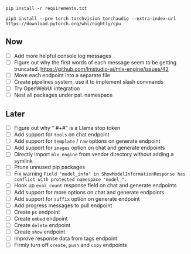 ```
pip install -r requirements.txt

pip3 install --pre torch torchvision torchaudio --extra-index-url https://download.pytorch.org/whl/nightly/cpu
```

## Now

- [ ] Add more helpful console log messages
- [ ] Figure out why the first words of each message seem to be getting truncated. https://github.com/lmstudio-ai/mlx-engine/issues/42
- [ ] Move each endpoint into a separate file
- [ ] Create pipelines system, use it to implement slash commands
- [ ] Try OpenWebUI integration
- [ ] Nest all packages under pal. namespace

## Later

- [ ] Figure out why " #+#" is a Llama stop token
- [ ] Add support for `tools` on chat endpoint
- [ ] Add support for `template` / `raw` options on generate endpoint
- [ ] Add support for `images` option on chat and generate endpoints
- [ ] Directly import `mlx_engine` from vendor directory without adding a symlink
- [ ] Prune unnused pip packages
- [ ] Fix warning `Field "model_info" in ShowModelInformationResponse has conflict with protected namespace "model_".`
- [ ] Hook up `eval_count` response field on chat and generate endpoints
- [ ] Add support for more options on chat and generate endpoints
- [ ] Add support for `suffix` option on generate endpoint
- [ ] Add progress messages to pull endpoint
- [ ] Create `ps` endpoint
- [ ] Create `embed` endpoint
- [ ] Create `delete` endpoint
- [ ] Create `show` endpoint
- [ ] Improve response data from tags endpoint
- [ ] Firmly turn off `create`, `push` and `copy` endpoints
